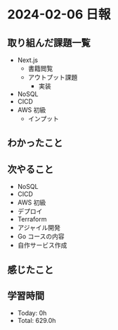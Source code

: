 # 2024-02-06 日報

## 取り組んだ課題一覧

- Next.js
  - 書籍閲覧
  - アウトプット課題
    - 実装
- NoSQL
- CICD
- AWS 初級
  - インプット

## わかったこと

## 次やること

- NoSQL
- CICD
- AWS 初級
- デプロイ
- Terraform
- アジャイル開発
- Go コースの内容
- 自作サービス作成

## 感じたこと

## 学習時間

- Today: 0h
- Total: 629.0h
